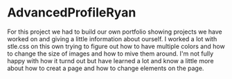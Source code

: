 # AdvancedProfileRyan

For this project we had to build our own portfolio showing projects we have worked on and giving a little information about ourself.
I worked a lot with stle.css on this own trying to figure out how to have multiple colors and how to change the size of images and how to mive them around.
I'm not fully happy with how it turnd out but have learned a lot and know a little more about how to creat a page and how to change elements on the page.